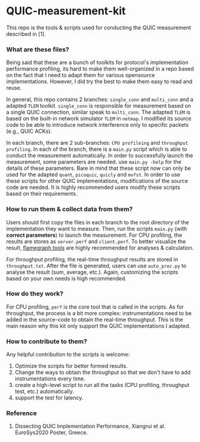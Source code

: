 # QUIC-measurement-kit
This repo is the tools & scripts used for conducting the QUIC measurement described in [1].

### What are these files?

Being said that these are a bunch of toolkits for protocol's implementation performance profiling, its hard to make them well-organized in a repo based on the fact that I need to adapt them for various opensource implementations. However, I did try the best to make them easy to read and reuse.

In general, this repo contains 2 branches: `single_conn` and `multi_conn` and a adapted `TLEM` toolkit. `single_conn` is responsible for measurement based on a single QUIC connection, similar speak to `multi_conn`. The adapted `TLEM` is based on the built-in network simulator `TLEM` in `netmap`. I modified its source code to be able to introduce network interference only to specific packets (e.g., QUIC ACKs). 

In each branch, there are 2 sub-branches: `CPU profileing` and `throughput profiling`. In each of the branch, there is a  `main.py` script which is able to conduct the measurement automatically. In order to successfully launch the measurement, some parameters are needed. use `main.py -help` for the details of these parameters. Bare in mind that these script now can only be used for the adapted `quant`, `picoquic`, `quicly` and `mvfst`. In order to use these scripts for other QUIC implementations, modifications of the source code are needed. It is highly recommended users modify these scripts based on their requirements. 

### How to run them & collect data from them?

Users should first copy the files in each branch to the root directory of the implementation they want to measure. Then, run the scripts `main.py` (with **correct parameters**) to launch the measurement. For CPU profiling, the results are stores as `server.perf` and `client.perf`. To better visualize the result, [flamegraph tools](https://github.com/brendangregg/FlameGraph) are highly recommended for analyses & calculation.

For throughput profiling, the real-time throughput results are stored in `throughput.txt`.  After the file is generated, users can use `auto_proc.py` to analyse the result (sum, average, etc.). Again, customizing the scripts based on your own needs is high recommended.   

### How do they work?

For CPU profiling, `perf` is the core tool that is called in the scripts. As for throughput, the process is a bit more complex: instrumentations need to be added in the source-code to obtain the real-time throughput. This is the main reason why this kit only support the QUIC implementations I adapted. 

### How to contribute to them?

Any helpful contribution to the scripts is welcome:

1. Optimize the scripts for better formed results.
2. Change the ways to obtain the throughput so that we don't have to add instrumentations every time.
3. create a high-level script to run all the tasks (CPU profiling, throughput test, etc.) automatically.
4. support the test for latency.

### Reference 

1. Dissecting QUIC Implementation Performance, Xiangrui et al. EuroSys2020 Poster, Greece.